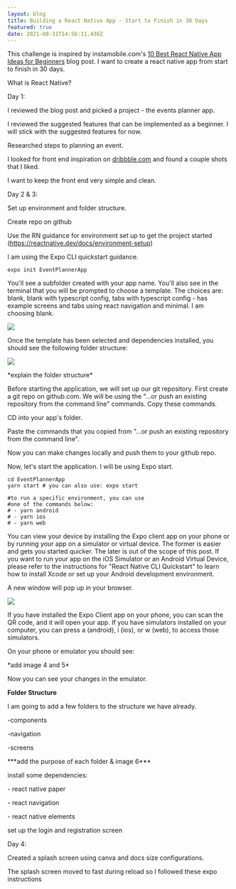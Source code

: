 ```yaml
---
layout: blog
title: Building a React Native App - Start to Finish in 30 Days
featured: true
date: 2021-08-31T14:56:11.436Z
---
```

This challenge is inspired by instamobile.com's [10 Best React Native App Ideas for Beginners](https://www.instamobile.io/react-native-tutorials/react-native-app-ideas-beginners/) blog post. I want to create a react native app from start to finish in 30 days.

What is React Native?

Day 1:

I reviewed the blog post and picked a project - the events planner app.

I reviewed the suggested features that can be implemented as a beginner. I will stick with the suggested features for now. 

Researched steps to planning an event.

I looked for front end inspiration on [dribbble.com](https://dribbble.com/shots) and found a couple shots that I liked. 

I want to keep the front end very simple and clean.

Day 2 & 3:

Set up environment and folder structure.

Create repo on github

Use the RN guidance for environment set up to get the project started (https://reactnative.dev/docs/environment-setup)

I am using the Expo CLI quickstart guidance.

```
expo init EventPlannerApp
```

You'll see a subfolder created with your app name. You'll also see in the terminal that you will be prompted to choose a template. The choices are: blank, blank with typescript config, tabs with typescript config - has example screens and tabs using react navigation and minimal. I am choosing blank.

![](/images/image1.png)

Once the template has been selected and dependencies installed, you should see the following folder structure:

![](/images/image2.png)

\*explain the folder structure\*

Before starting the application, we will set up our git repository. First create a git repo on github.com. We will be using the "…or push an existing repository from the command line" commands. Copy these commands.

CD into your app's folder. 

Paste the commands that you copied from "…or push an existing repository from the command line".

Now you can make changes locally and push them to your github repo. 

Now, let's start the application. I will be using Expo start.

```
cd EventPlannerApp
yarn start # you can also use: expo start

#to run a specific environment, you can use 
#one of the commands below:
# - yarn android
# - yarn ios
# - yarn web
```

You can view your device by installing the Expo client app on your phone or by running your app on a simulator or virtual device. The former is easier and gets you started quicker. The later is out of the scope of this post. If you want to run your app on the iOS Simulator or an Android Virtual Device, please refer to the instructions for "React Native CLI Quickstart" to learn how to install Xcode or set up your Android development environment.

A new window will pop up in your browser.

![](/images/image3.png)

If you have installed the Expo Client app on your phone, you can scan the QR code, and it will open your app. If you have simulators installed on your computer, you can  press a (android), i (ios), or w (web), to access those simulators. 

On your phone or emulator you should see:

\*add image 4 and 5\*

Now you can see your changes in the emulator.

**Folder Structure**

I am going to add a few folders to the structure we have already.

\-components 

\-navigation

\-screens

\*\*\*add the purpose of each folder & image 6\*\*\*

install some dependencies:

\- react native paper

\- react navigation

\- react native elements

set up the login and registration screen

Day 4:

Created a splash screen using canva and docs size configurations.

The splash screen moved to fast during reload so I followed these expo instructions